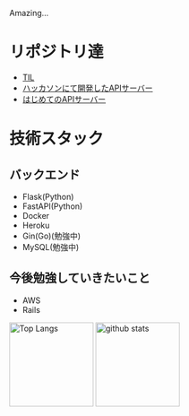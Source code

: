 Amazing...

# リポジトリ達

- [TIL](https://github.com/Techondorius/Today_I_learned)
- [ハッカソンにて開発したAPIサーバー](https://github.com/Techondorius/team22_server)
- [はじめてのAPIサーバー](https://github.com/Techondorius/smallest_app_with_db)

# 技術スタック
## バックエンド
- Flask(Python)
- FastAPI(Python)
- Docker
- Heroku
- Gin(Go)(勉強中)
- MySQL(勉強中)


## 今後勉強していきたいこと
- AWS
- Rails


<p align="left">
  <img alt="Top Langs" height="150px" src="https://github-readme-stats.vercel.app/api/top-langs/?username=Techondorius&layout=compact&show_icons=true&theme=onedark" />
  <img alt="github stats" height="150px" src="https://github-readme-stats.vercel.app/api?username=Techondorius&theme=onedark&show_icons=ture" />
</p>
